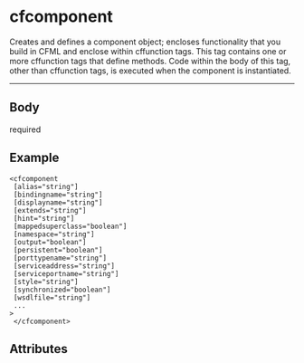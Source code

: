 # cfcomponent


Creates and defines a component object; encloses functionality that you build in CFML and enclose within cffunction tags. This tag contains one or more cffunction tags that define methods. Code within the body of this tag, other than cffunction tags, is executed when the component is instantiated.

---
## Body
required

## Example
```
<cfcomponent
 [alias="string"]
 [bindingname="string"]
 [displayname="string"]
 [extends="string"]
 [hint="string"]
 [mappedsuperclass="boolean"]
 [namespace="string"]
 [output="boolean"]
 [persistent="boolean"]
 [porttypename="string"]
 [serviceaddress="string"]
 [serviceportname="string"]
 [style="string"]
 [synchronized="boolean"]
 [wsdlfile="string"]
 ...
> 
 </cfcomponent>
```
## Attributes
